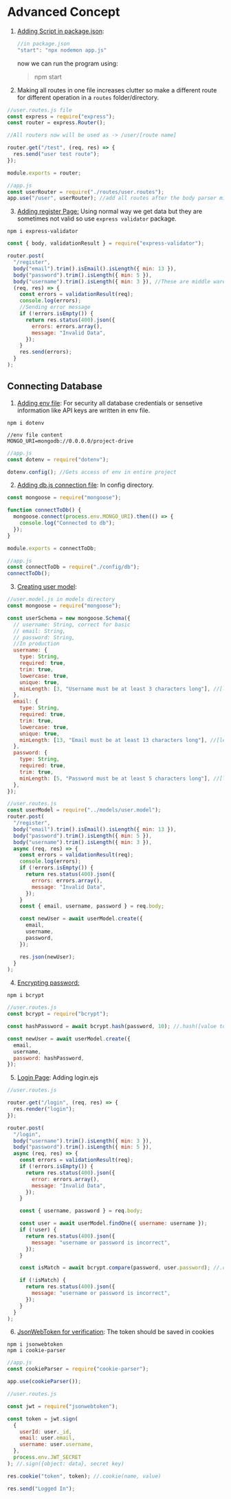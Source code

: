 # Advanced Concept

1. <u>Adding Script in package.json</u>:

   ```js
   //in package.json
   "start": "npx nodemon app.js"
   ```

   now we can run the program using:

   > npm start

2. Making all routes in one file increases clutter so make a different route for different operation in a `routes` folder/directory.

```js
//user.routes.js file
const express = require("express");
const router = express.Router();

//All routers now will be used as -> /user/[route name]

router.get("/test", (req, res) => {
  res.send("user test route");
});

module.exports = router;

//app.js
const userRouter = require("./routes/user.routes");
app.use("/user", userRouter); //add all routes after the body parser middleware
```

3. <u>Adding register Page:</u> Using normal way we get data but they are sometimes not valid so use `express validator` package.

```
npm i express-validator
```

```js
const { body, validationResult } = require("express-validator");

router.post(
  "/register",
  body("email").trim().isEmail().isLength({ min: 13 }),
  body("password").trim().isLength({ min: 5 }),
  body("username").trim().isLength({ min: 3 }), //These are middle ware to check if the data recieved are valid
  (req, res) => {
    const errors = validationResult(req);
    console.log(errors);
    //Sending error message
    if (!errors.isEmpty()) {
      return res.status(400).json({
        errors: errors.array(),
        message: "Invalid Data",
      });
    }
    res.send(errors);
  }
);
```

## Connecting Database

1. <u>Adding env file</u>: For security all database credentials or sensetive information like API keys are written in env file.

```
npm i dotenv
```

```
//env file content
MONGO_URI=mongodb://0.0.0.0/project-drive
```

```js
//app.js
const dotenv = require("dotenv");

dotenv.config(); //Gets access of env in entire project
```

2. <u>Adding db.js connection file</u>: In config directory.

```js
const mongoose = require("mongoose");

function connectToDb() {
  mongoose.connect(process.env.MONGO_URI).then(() => {
    console.log("Connected to db");
  });
}

module.exports = connectToDb;
```

```js
//app.js
const connectToDb = require("./config/db");
connectToDb();
```

3. <u>Creating user model</u>:

```js
//user.model.js in models directory
const mongoose = require("mongoose");

const userSchema = new mongoose.Schema({
  // username: String, correct for basic
  // email: String,
  // password: String,
  //In production
  username: {
    type: String,
    required: true,
    trim: true,
    lowercase: true,
    unique: true,
    minLength: [3, "Username must be at least 3 characters long"], //[length, message]
  },
  email: {
    type: String,
    required: true,
    trim: true,
    lowercase: true,
    unique: true,
    minLength: [13, "Email must be at least 13 characters long"], //[length, message]
  },
  password: {
    type: String,
    required: true,
    trim: true,
    minLength: [5, "Password must be at least 5 characters long"], //[length, message]
  },
});
```

```js
//user.routes.js
const userModel = require("../models/user.model");
router.post(
  "/register",
  body("email").trim().isEmail().isLength({ min: 13 }),
  body("password").trim().isLength({ min: 5 }),
  body("username").trim().isLength({ min: 3 }),
  async (req, res) => {
    const errors = validationResult(req);
    console.log(errors);
    if (!errors.isEmpty()) {
      return res.status(400).json({
        errors: errors.array(),
        message: "Invalid Data",
      });
    }
    const { email, username, password } = req.body;

    const newUser = await userModel.create({
      email,
      username,
      password,
    });

    res.json(newUser);
  }
);
```

4. <u>Encrypting password:</u>

```
npm i bcrypt
```

```js
//user.routes.js
const bcrypt = require("bcrypt");

const hashPassword = await bcrypt.hash(password, 10); //.hash([value to be hashed],[number of times hashed])

const newUser = await userModel.create({
  email,
  username,
  password: hashPassword,
});
```

5. <u>Login Page</u>: Adding login.ejs

```js
//user.routes.js

router.get("/login", (req, res) => {
  res.render("login");
});

router.post(
  "/login",
  body("username").trim().isLength({ min: 3 }),
  body("password").trim().isLength({ min: 5 }),
  async (req, res) => {
    const errors = validationResult(req);
    if (!errors.isEmpty()) {
      return res.status(400).json({
        error: errors.array(),
        message: "Invalid Data",
      });
    }

    const { username, password } = req.body;

    const user = await userModel.findOne({ username: username });
    if (!user) {
      return res.status(400).json({
        message: "username or password is incorrect",
      });
    }

    const isMatch = await bcrypt.compare(password, user.password); //.compare([enter password], [password in db])

    if (!isMatch) {
      return res.status(400).json({
        message: "username or password is incorrect",
      });
    }
  }
);
```

6. <u>JsonWebToken for verification</u>: The token should be saved in cookies

```
npm i jsonwebtoken
npm i cookie-parser
```

```js
//app.js
const cookieParser = require("cookie-parser");

app.use(cookieParser());
```

```js
//user.routes.js

const jwt = require("jsonwebtoken");

const token = jwt.sign(
  {
    userId: user._id,
    email: user.email,
    username: user.username,
  },
  process.env.JWT_SECRET
); //.sign({object: data}, secret key)

res.cookie("token", token); //.cookie(name, value)

res.send("Logged In");
```

